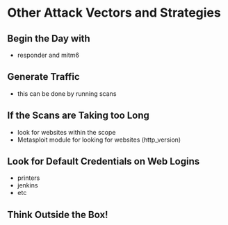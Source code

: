 # Other Attack Vectors and Strategies

## Begin the Day with

* responder and mitm6

## Generate Traffic

* this can be done by running scans

## If the Scans are Taking too Long

* look for websites within the scope
* Metasploit module for looking for websites (http\_version)

## Look for Default Credentials on Web Logins

* printers
* jenkins
* etc

## Think Outside the Box!
